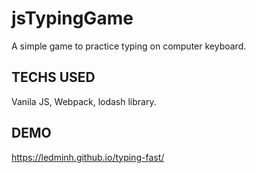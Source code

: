 # jsTypingGame

A simple game to practice typing on computer keyboard.

## TECHS USED

Vanila JS, Webpack, lodash library.

## DEMO

https://ledminh.github.io/typing-fast/
